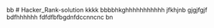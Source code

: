 bb # Hacker_Rank-solution
kkkk
bbbbhkghhhhhhhhhhh
jfkhjnb
gjgjfgjf
bdfhhhhhh
fdfdfbfbgdnfdccnncnc
bn
